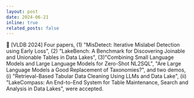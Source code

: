 ```yaml
---
layout: post
date: 2024-06-21 
inline: true
related_posts: false
---
```


:pencil: [VLDB 2024] Four papers, (1) "MisDetect: Iterative Mislabel Detection using Early Loss", (2) "LakeBench: A Benchmark for Discovering Joinable and Unionable Tables in Data Lakes", (3)"Combining Small Language Models and Large Language Models for Zero-Shot NL2SQL", "Are Large Language Models a Good Replacement of Taxonomies?", and two demos, (i) "Retrieval-Based Tabular Data Cleaning Using LLMs and Data Lake", (ii) "LakeCompass: An End-to-End System for Table Maintenance, Search and Analysis in Data Lakes",  were accepted.